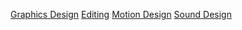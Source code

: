 [Graphics Design](Graphics%20Design/Graphics%20Design.md)
[Editing](Montage/Editing.md)
[Motion Design](Motion%20Design/Motion%20Design.md)
[Sound Design](Sound%20Design/Sound%20Design.md)